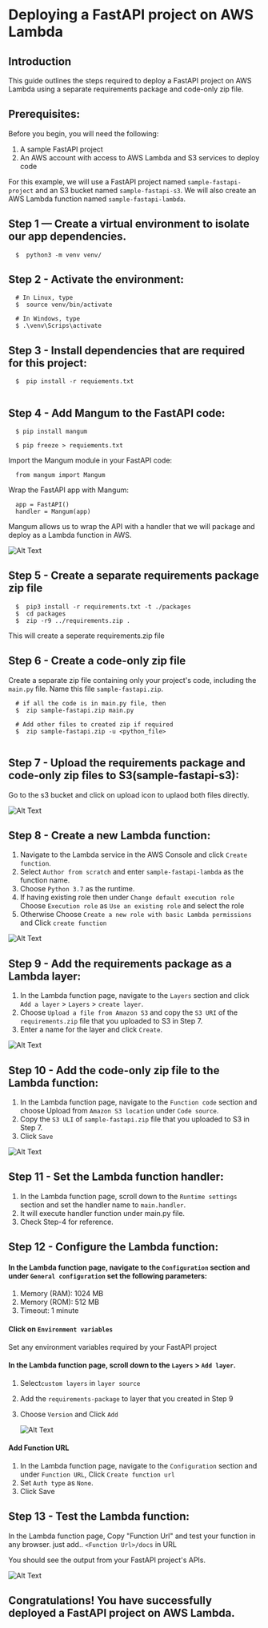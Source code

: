 # Deploying a FastAPI project on AWS Lambda

## Introduction
This guide outlines the steps required to deploy a FastAPI project on AWS Lambda using a separate requirements package and code-only zip file.

## Prerequisites:

Before you begin, you will need the following:

1. A sample FastAPI project
2. An AWS account with access to AWS Lambda and S3 services to deploy code

For this example, we will use a FastAPI project named `sample-fastapi-project` and an S3 bucket named `sample-fastapi-s3`. We will also create an AWS Lambda function named `sample-fastapi-lambda`.

## Step 1 — Create a virtual environment to isolate our app dependencies. 
```
  $  python3 -m venv venv/
```

## Step 2 - Activate the environment:

```
  # In Linux, type 
  $  source venv/bin/activate
  
  # In Windows, type 
  $ .\venv\Scrips\activate
```

## Step 3 - Install dependencies that are required for this project:
```
  $  pip install -r requiements.txt
  
```

## Step 4 - Add Mangum to the FastAPI code:
```  
  $ pip install mangum
  
  $ pip freeze > requiements.txt

```
Import the Mangum module in your FastAPI code:
```
  from mangum import Mangum
```

Wrap the FastAPI app with Mangum:
```
  app = FastAPI()
  handler = Mangum(app)
```

Mangum allows us to wrap the API with a handler that we will package and deploy as a Lambda function in AWS.

![Alt Text](images/mangum_configuration.png)


## Step 5 - Create a separate requirements package zip file
```
  $  pip3 install -r requirements.txt -t ./packages
  $  cd packages
  $  zip -r9 ../requirements.zip .
```
This will create a seperate requirements.zip file

## Step 6 - Create a code-only zip file

Create a separate zip file containing only your project's code, including the `main.py` file. Name this file `sample-fastapi.zip`.

```
  # if all the code is in main.py file, then
  $  zip sample-fastapi.zip main.py
  
  # Add other files to created zip if required
  $  zip sample-fastapi.zip -u <python_file>
  
```

## Step 7 - Upload the requirements package and code-only zip files to S3(sample-fastapi-s3):

 Go to the s3 bucket and click on upload icon to uplaod both files directly. 

![Alt Text](images/add_both_requiremnets_code.png)


## Step 8 - Create a new Lambda function:

 1. Navigate to the Lambda service in the AWS Console and click `Create function`. 
 2. Select `Author from scratch` and enter `sample-fastapi-lambda` as the function name. 
 3. Choose `Python 3.7` as the runtime.
 4. If having existing role then under `Change default execution role` Choose `Execution role` as `Use an existing role` and select the role
 5. Otherwise Choose `Create a new role with basic Lambda permissions` and Click `create function`
 
 ![Alt Text](images/add_create_lambda_image.png)
    

## Step 9 - Add the requirements package as a Lambda layer:

1. In the Lambda function page, navigate to the `Layers` section and click `Add a layer` > `Layers` > `create layer`. 
2. Choose `Upload a file from Amazon S3` and copy the `S3 URI` of the `requirements.zip` file that you uploaded to S3 in Step 7. 
3. Enter a name for the layer and click `Create`.

 ![Alt Text](images/add_requiremnets_layer.png)


## Step 10 - Add the code-only zip file to the Lambda function:

1. In the Lambda function page, navigate to the `Function code` section and choose Upload from `Amazon S3 location` under `Code source`. 
2. Copy the `S3 ULI` of `sample-fastapi.zip` file that you uploaded to S3 in Step 7.
3. Click `Save`

 ![Alt Text](images/add_code_to_lambda.png)


## Step 11 - Set the Lambda function handler:

1. In the Lambda function page, scroll down to the `Runtime settings` section and set the handler name to `main.handler`.
2. It will execute handler function under main.py file.
3. Check Step-4 for reference.


## Step 12 - Configure the Lambda function:
#### In the Lambda function page, navigate to the `Configuration` section and under `General configuration` set the following parameters:

1. Memory (RAM): 1024 MB
2. Memory (ROM): 512 MB
3. Timeout: 1 minute

#### Click on `Environment variables` 
 Set any environment variables required by your FastAPI project

#### In the Lambda function page, scroll down to the `Layers` > `Add layer`.
 1. Select`custom layers` in `layer source`
 2. Add the `requirements-package` to layer that you created in Step 9
 3. Choose `Version` and Click `Add`
 
    ![Alt Text](images/add_requiremnet_layer.png)


#### Add Function URL
 1. In the Lambda function page, navigate to the `Configuration` section and under `Function URL`, Click `Create function url`
 2. Set `Auth type` as `None`.
 3. Click Save
 
 ## Step 13 - Test the Lambda function:
  In the Lambda function page, Copy "Function Url" and test your function in any browser.
  just add.. `<Function Url>/docs` in URL
  
  You should see the output from your FastAPI project's APIs.
  
  
   ![Alt Text](images/final_swagger_page.png)

  
## Congratulations! You have successfully deployed a FastAPI project on AWS Lambda.
 

